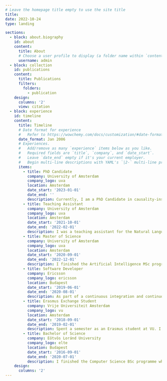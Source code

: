 ```yaml
---
# Leave the homepage title empty to use the site title
title:
date: 2022-10-24
type: landing

sections:
  - block: about.biography
    id: about
    content:
      title: About
      # Choose a user profile to display (a folder name within `content/authors/`)
      username: admin
  - block: collection
    id: publications
    content:
      title: Publications
      filters:
        folders:
          - publication
    design:
      columns: '2'
      view: citation
  - block: experience
    id: timeline
    content:
      title: Timeline
      # Date format for experience
      #   Refer to https://wowchemy.com/docs/customization/#date-format
      date_format: Jan 2006
      # Experiences.
      #   Add/remove as many `experience` items below as you like.
      #   Required fields are `title`, `company`, and `date_start`.
      #   Leave `date_end` empty if it's your current employer.
      #   Begin multi-line descriptions with YAML's `|2-` multi-line prefix.
      items:
        - title: PhD Candidate
          company: University of Amsterdam
          company_logo: uva
          location: Amsterdam
          date_start: '2023-01-01'
          date_end: ''
          description: Currently, I am a PhD Candidate in causality-inspired ML/RL.
        - title: Teaching Assistant
          company: University of Amsterdam
          company_logo: uva
          location: Amsterdam
          date_start: '2021-10-01'
          date_end: '2022-02-01'
          description: I was a teaching assistant for the Natural Language Processing 1 course. My responsibilities included running the lab sessions, and grading assignments and exams.
        - title: Master of Science
          company: University of Amsterdam
          company_logo: uva
          location: Amsterdam
          date_start: '2020-09-01'
          date_end: '2022-12-01'
          description: I finished the Artificial Intelligence MSc programme where I got familiar with machine learning and causality. My thesis investigated long-term credit assignment in reinforcement learning.
        - title: Software Developer
          company: Ericsson
          company_logo: ericsson
          location: Budapest
          date_start: '2019-06-01'
          date_end: '2020-08-01'
          description: As part of a continuous integration and continuous delivery team, my responsibilities included managing developer environments, test and build pipelines, and developing a deployment software for complex cloud-based applications.
        - title: Erasmus Exchange Student
          company: Vrije Universiteit Amsterdam
          company_logo: vu
          location: Amsterdam
          date_start: '2018-09-01'
          date_end: '2019-02-01'
          description: Spent a semester as an Erasmus student at VU. I worked with students from all backgrounds ad used english in my studies and also in my everyday life during my whole stay.
        - title: Bachelor of Science
          company: Eötvös Loránd University
          company_logo: elte
          location: Budapest
          date_start: '2016-09-01'
          date_end: '2020-07-01'
          description: I finished the Computer Science BSc programme where I specialized in software design and algorithm correctness. For my thesis project I developed an interactive GUI for the trace module of the BPF Compiler Collection.
    design:
      columns: '2'
---
```

